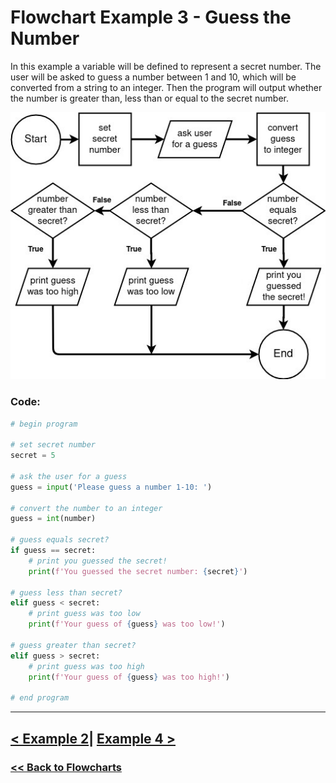 # Flowchart Example 3 - Guess the Number

In this example a variable will be defined to represent a secret number. The user will be asked to guess a number between 1 and 10, which will be converted from a string to an integer. Then the program will output whether the number is greater than, less than or equal to the secret number.

![Flowchart Example 3](./flowchart_images/flowchart_example_3.jpg)

### Code:

```python
# begin program

# set secret number
secret = 5

# ask the user for a guess
guess = input('Please guess a number 1-10: ')

# convert the number to an integer
guess = int(number)

# guess equals secret?
if guess == secret:
    # print you guessed the secret!
    print(f'You guessed the secret number: {secret}')

# guess less than secret?
elif guess < secret:
    # print guess was too low
    print(f'Your guess of {guess} was too low!')

# guess greater than secret?
elif guess > secret:
    # print guess was too high
    print(f'Your guess of {guess} was too high!')

# end program
```

---

## [< Example 2](./flowchart_example_2.md)| [Example 4 >](./flowchart_example_4.md)

### [<< Back to Flowcharts](/docs/flowcharts/)
